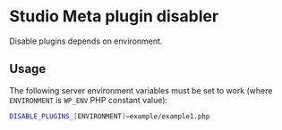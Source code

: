 # Studio Meta plugin disabler

Disable plugins depends on environment.

## Usage

The following server environment variables must be set to work (where `ENVIRONMENT` is `WP_ENV` PHP constant value):
```bash
DISABLE_PLUGINS_[ENVIRONMENT]=example/example1.php
```
